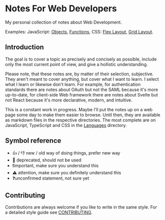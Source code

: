 # Notes For Web Developers

My personal collection of notes about Web Development.

Examples: JavaScript: [Objects](Languages/JavaScript%20Core/2.%20Objects.md), [Functions](Languages/JavaScript%20Core/3.%20Functions.md), CSS: [Flex Layout](Languages/CSS/10.%20Flex%20Layout.md), [Grid Layout](Languages/CSS/11.%20Grid%20Layout.md).



## Introduction

The goal is to cover a topic as precisely and concisely as possible, include only the most current point of view, and give a hollistic understanding.

Please note, that these notes are, by matter of their selection, subjective. They aren't meant to cover anything, but cover what I want to learn. I select what I learn or likewise don't learn. For example, for authentication standards there are notes about OAuth but not the SAML because it's more up-to-date, for client-side Web framework there are notes about Svelte but not React because it's more declarative, modern, and intuitive.

This is a constant work in progress. Maybe I'll put the notes up on a web page some day to make them easier to browse. Until then, they are available as markdown files in the respective directories. The most complete are on JavaScript, TypeScript and CSS in the [Languages](Languages/) directory.



## Symbol reference

- 👍 / 👎 new / old way of doing things, prefer new way
- 🚫 deprecated, should not be used
- ❗️important, make sure you understand this
- ⚠️ attention, make sure you definitely understand this
- ❓unconfirmed statement, not sure yet



## Contributing

Contributions are always welcome if you like to write in the same style. For a detailed style guide see [CONTRIBUTING](CONTRIBUTING.md).
